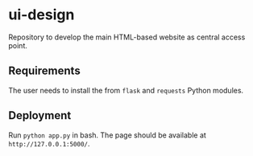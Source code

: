 # ui-design

Repository to develop the main HTML-based website as central access point. 

## Requirements 

The user needs to install the from `flask` and `requests` Python modules. 

## Deployment

Run `python app.py` in bash. The page should be available at `http://127.0.0.1:5000/`. 
